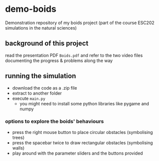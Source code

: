 # demo-boids
Demonstration repository of my boids project (part of the course ESC202 simulations in the natural sciences)

## background of this project
read the presentation PDF `Boids.pdf` and refer to the two video files documenting the progress & problems along the way

## running the simulation
- download the code as a .zip file
- extract to another folder
- execute `main.py`
  - you might need to install some python libraries like pygame and numpy

### options to explore the boids' behaviours
- press the right mouse button to place circular obstacles (symbolising trees)
- press the spacebar twice to draw rectangular obstacles (symbolising walls)
- play around with the parameter sliders and the buttons provided
